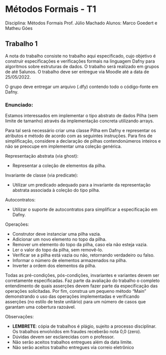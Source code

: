 # Métodos Formais - T1

Disciplina: Métodos Formais
Prof. Júlio Machado
Alunos: Marco Goedert e Matheu Góes

## Trabalho 1

A nota do trabalho consiste no trabalho aqui especificado, cujo objetivo é construir especificações e verificações formais na linguagem Dafny para algoritmos sobre estruturas de dados. O trabalho será realizado em grupos de até 5alunos. O trabalho deve ser entregue via Moodle até a data de 25/05/2022.

O grupo deve entregar um arquivo (.dfy) contendo todo o código-fonte em Dafny.

### Enunciado:

Estamos interessados em implementar o tipo abstrato de dados Pilha (sem limite de tamanho) através da implementação concreta utilizando arrays.

Para tal será necessário criar uma classe Pilha em Dafny e representar os atributos e método de acordo com as seguintes instruções. Para fins de simplificação, considere a declaração de pilhas contendonúmeros inteiros e não se preocupe em implementar uma coleção genérica.

Representação abstrata (via ghost):

- Representar a coleção de elementos da pilha.

Invariante de classe (via predicate):

- Utilizar um predicado adequado para a invariante da representação abstrata associada à coleção do tipo pilha.

Autocontratos:

- Utilizar o suporte de autocontratos para simplificar a especificação em Dafny.

Operações:

- Construtor deve instanciar uma pilha vazia.
- Adicionar um novo elemento no topo da pilha.
- Remover um elemento do topo da pilha, caso ela não esteja vazia.
- Ler o valor do topo da pilha, sem removê-lo.
- Verificar se a pilha está vazia ou não, retornando verdadeiro ou falso.
- Informar o número de elementos armazenados na pilha.
- Inverter a ordem dos elementos da pilha.

Todas as pré-condições, pós-condições, invariantes e variantes devem ser corretamente especificadas. Faz parte da avaliação do trabalho o completo entendimento de quais asserções devem fazer parte da especificação das operações solicitadas.
Por fim, construa um pequeno método “Main” demonstrando o uso das operações implementadas e verificando asserções (no estilo de teste unitário) para um número de casos que garantam uma cobertura razoável.

Observações:

- **LEMBRETE**: cópia de trabalhos é plágio, sujeito a processo disciplinar. Os trabalhos envolvidos em fraudes receberão nota 0,0 (zero).
- Dúvidas devem ser esclarecidas com o professor.
- Não serão aceitos trabalhos entregues além da data limite.
- Não serão aceitos trabalho entregues via correio eletrônico
